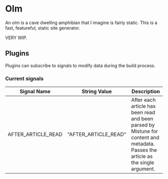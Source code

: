 # Olm

An olm is a cave dwelling amphibian that I imagine is fairly static. This is a fast, featureful, static site generator.

VERY WIP.

## Plugins

Plugins can subscribe to signals to modify data during the build process.

### Current signals

Signal Name | String Value | Description
---|---|---
AFTER_ARTICLE_READ |"AFTER_ARTICLE_READ" | After each article has been read and been parsed by Mistune for content and metadata. Passes the article as the single argument.
